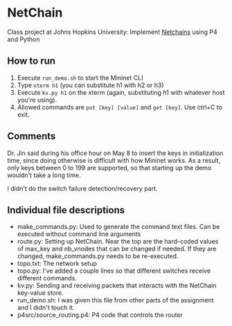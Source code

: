 # NetChain
Class project at Johns Hopkins University: Implement [Netchains](https://www.cs.jhu.edu/~xinjin/files/NSDI18_NetChain.pdf) using P4 and Python

## How to run

1. Execute `run_demo.sh` to start the Mininet CLI
2. Type `xterm h1` (you can substitute h1 with h2 or h3)
3. Execute `kv.py h1` on the xterm (again, substituting h1 with whatever host you're using).
4. Allowed commands are `put [key] [value]` and `get [key]`. Use ctrl+C to exit.

## Comments

Dr. Jin said during his office hour on May 8 to insert the keys in initialization time,
since doing otherwise is difficult with how Mininet works.
As a result, only keys between 0 to 199 are supported, so that starting up the demo wouldn't take a long time.

I didn't do the switch failure detection/recovery part.

## Individual file descriptions
+ make\_commands.py: Used to generate the command text files. Can be executed without command line arguments
+ route.py: Setting up NetChain. Near the top are the hard-coded values of max\_key and nb\_vnodes that can be changed if needed. If they are changed, make\_commands.py needs to be re-executed.
+ topo.txt: The network setup
+ topo.py: I've added a couple lines so that different switches receive different commands.
+ kv.py: Sending and receiving packets that interacts with the NetChain key-value store.
+ run\_demo.sh: I was given this file from other parts of the assignment and I didn't touch it.
+ p4src/source\_routing.p4: P4 code that controls the router

